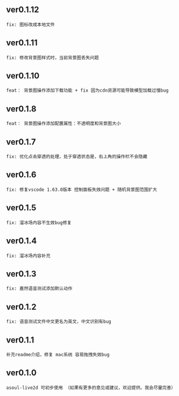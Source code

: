 ## ver0.1.12
    fix: 图标改成本地文件
    
## ver0.1.11
    fix: 修改背景图样式时，当前背景图丢失问题
    
## ver0.1.10
    feat： 背景图操作添加下载功能 + fix 因为cdn资源可能导致模型加载过慢bug

## ver0.1.8
    feat： 背景图操作添加配置属性：不透明度和背景图大小

## ver0.1.7
    fix: 优化点击穿透的处理，处于穿透状态是，右上角的操作栏不会隐藏

## ver0.1.6
    fix: 修复vscode 1.63.0版本 控制面板失效问题 + 随机背景图范围扩大
    
## ver0.1.5
    fix: 溜冰场内容不生效bug修复

## ver0.1.4
    fix: 溜冰场内容补充
    
## ver0.1.3
    fix: 嘉然语音测试添加默认动作

## ver0.1.2
    fix: 语音测试文件中文更名为英文，中文识别有bug

## ver0.1.1
    补充readme介绍，修复 mac系统 容易拖拽失效bug

## ver0.1.0 
    asoul-live2d 可初步使用 （如果有更多的意见或建议，欢迎提供。我会尽量完善）
